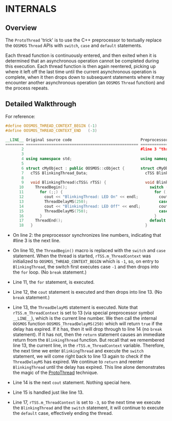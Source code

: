 # INTERNALS

## Overview

The `ProtoThread` 'trick' is to use the C++ preprocessor to textually replace the `OOSMOS` `Thread` APIs with `switch`, `case` and `default` statements.

Each thread function is continuously entered, and then exited when it is determined that an asynchronous operation cannot be completed during this execution.  Each thread function is then again reentered, picking up where it left off the last time until the current asynchronous operation is complete, when it then drops down to subsequent statements where it may encounter another asynchronous operation (an `OOSMOS` `Thread` function) and the process repeats.

## Detailed Walkthrough

For reference:

```cpp
#define OOSMOS_THREAD_CONTEXT_BEGIN (-1)
#define OOSMOS_THREAD_CONTEXT_END   (-3)
```

```cpp
__LINE__ Original source code                              Preprocessor output
======== ================================================= ========================================
       2                                                   #line 3 "thread_test.cpp"
       3
       4 using namespace std;                              using namespace std;
       5
       6 struct cMyObject : public OOSMOS::cObject {       struct cMyObject : public OOSMOS::cObject {
       7   cTSS BlinkingThread_Data;                         cTSS BlinkingThread_Data;
       8
       9   void BlinkingThread(cTSS& rTSS) {                 void BlinkingThread(cTSS& rTSS) {
      10     ThreadBegin();                                    switch (rTSS.m_ThreadContext) { case (-1):;
      11       for (;;) {                                        for (;;) {
      12         cout << "BlinkingThread: LED On" << endl;         cout << "BlinkingThread: LED On" << endl;
      13         ThreadDelayMS(250);                               case 13: rTSS.m_ThreadContext = 13; if (!rTSS.OOSMOS_ThreadDelayMS(250)) return;
      14         cout << "BlinkingThread: LED Off" << endl;        cout << "BlinkingThread: LED Off" << endl;
      15         ThreadDelayMS(750);                               case 15: rTSS.m_ThreadContext = 15; if (!rTSS.OOSMOS_ThreadDelayMS(750)) return;
      16       }                                                 }
      17     ThreadEnd();                                      default: rTSS.m_ThreadContext = (-3); } return;
      18   }                                                 }
```

* On line 2: the preprocessor synchronizes line numbers, indicating that #line 3 is the next line.

* On line 10, the `ThreadBegin()` macro is replaced with the `switch` and `case` statement. When the thread is started, `rTSS.m_ThreadContext` was initialized to `OOSMOS_THREAD_CONTEXT_BEGIN` which is `-1`, so, on entry to `BlinkingThread`, the switch first executes case `-1` and then drops into the `for` loop. (No `break` statement.)

* Line 11, the `for` statement, is executed.

* Line 12, the `cout` statement is executed and then drops into line 13. (No `break` statement.)

* Line 13, the `ThreadDelayMS` statement is executed. Note that `rTSS.m_ThreadContext` is set to 13 (via special preprocessor symbol `__LINE__`), which is the current line number.  We then call the internal `OOSMOS` function `OOSMOS_ThreadDelayMS(250)` which will return `true` if the delay has expired.  If it has, then it will drop through to line 14 (no `break` statement).  If it has not, then the `return` statement causes an immediate return from the `BlinkingThread` function. But recall that we remembered line 13, the current line, in the `rTSS.m_ThreadContext` variable.  Therefore, the next time we enter `BlinkingThread` and execute the `switch` statement, we will come right back to line 13 again to check if the `ThreadDelayMS` has expired.  We continue to `return` and reenter `BlinkingThread` until the delay has expired.  This line alone demonstrates the magic of the [ProtoThread](http://dunkels.com/adam/pt/) technique.

* Line 14 is the next `cout` statement.  Nothing special here.

* Line 15 is handled just like line 13.

* Line 17, `rTSS.m_ThreadContext` is set to `-3`, so the next time we execute the `BlinkingThread` and the `switch` statement, it will continue to execute the `default` case, effectively ending the thread.
